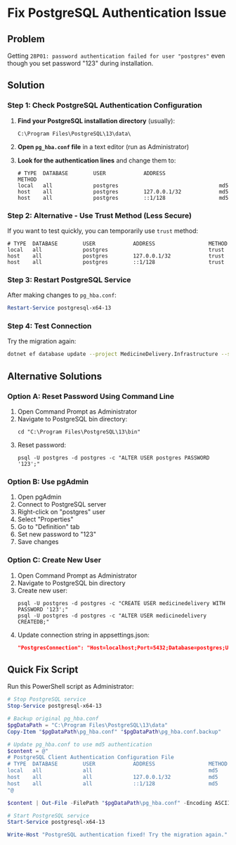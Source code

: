 # Fix PostgreSQL Authentication Issue

## Problem
Getting `28P01: password authentication failed for user "postgres"` even though you set password "123" during installation.

## Solution

### Step 1: Check PostgreSQL Authentication Configuration

1. **Find your PostgreSQL installation directory** (usually):
   ```
   C:\Program Files\PostgreSQL\13\data\
   ```

2. **Open `pg_hba.conf` file** in a text editor (run as Administrator)

3. **Look for the authentication lines** and change them to:
   ```
   # TYPE  DATABASE        USER            ADDRESS                 METHOD
   local   all             postgres                                md5
   host    all             postgres        127.0.0.1/32            md5
   host    all             postgres        ::1/128                 md5
   ```

### Step 2: Alternative - Use Trust Method (Less Secure)

If you want to test quickly, you can temporarily use `trust` method:
```
# TYPE  DATABASE        USER            ADDRESS                 METHOD
local   all             postgres                                trust
host    all             postgres        127.0.0.1/32            trust
host    all             postgres        ::1/128                 trust
```

### Step 3: Restart PostgreSQL Service

After making changes to `pg_hba.conf`:
```powershell
Restart-Service postgresql-x64-13
```

### Step 4: Test Connection

Try the migration again:
```bash
dotnet ef database update --project MedicineDelivery.Infrastructure --startup-project MedicineDelivery.API
```

## Alternative Solutions

### Option A: Reset Password Using Command Line

1. Open Command Prompt as Administrator
2. Navigate to PostgreSQL bin directory:
   ```
   cd "C:\Program Files\PostgreSQL\13\bin"
   ```
3. Reset password:
   ```
   psql -U postgres -d postgres -c "ALTER USER postgres PASSWORD '123';"
   ```

### Option B: Use pgAdmin

1. Open pgAdmin
2. Connect to PostgreSQL server
3. Right-click on "postgres" user
4. Select "Properties"
5. Go to "Definition" tab
6. Set new password to "123"
7. Save changes

### Option C: Create New User

1. Open Command Prompt as Administrator
2. Navigate to PostgreSQL bin directory
3. Create new user:
   ```
   psql -U postgres -d postgres -c "CREATE USER medicinedelivery WITH PASSWORD '123';"
   psql -U postgres -d postgres -c "ALTER USER medicinedelivery CREATEDB;"
   ```
4. Update connection string in appsettings.json:
   ```json
   "PostgresConnection": "Host=localhost;Port=5432;Database=postgres;Username=medicinedelivery;Password=123;"
   ```

## Quick Fix Script

Run this PowerShell script as Administrator:

```powershell
# Stop PostgreSQL service
Stop-Service postgresql-x64-13

# Backup original pg_hba.conf
$pgDataPath = "C:\Program Files\PostgreSQL\13\data"
Copy-Item "$pgDataPath\pg_hba.conf" "$pgDataPath\pg_hba.conf.backup"

# Update pg_hba.conf to use md5 authentication
$content = @"
# PostgreSQL Client Authentication Configuration File
# TYPE  DATABASE        USER            ADDRESS                 METHOD
local   all             all                                     md5
host    all             all             127.0.0.1/32            md5
host    all             all             ::1/128                 md5
"@

$content | Out-File -FilePath "$pgDataPath\pg_hba.conf" -Encoding ASCII

# Start PostgreSQL service
Start-Service postgresql-x64-13

Write-Host "PostgreSQL authentication fixed! Try the migration again." -ForegroundColor Green
```

